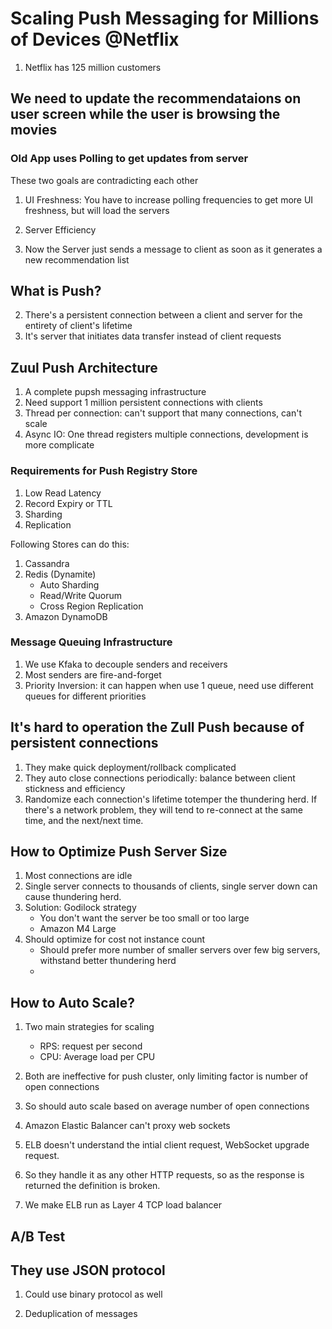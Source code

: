 # Scaling Push Messaging for Millions of Devices @Netflix
1. Netflix has 125 million customers
## We need to update the recommendataions on user screen while the user is browsing the movies
### Old App uses Polling to get updates from server
These two goals are contradicting each other
1. UI Freshness: You have to increase polling frequencies to get more UI freshness, but will load the servers
2. Server Efficiency

3. Now the Server just sends a message to client as soon as it generates a new recommendation list

## What is Push?
2. There's a persistent connection between a client and server for the entirety of client's lifetime
3. It's server that initiates data transfer instead of client requests

## Zuul Push Architecture
1. A complete pupsh messaging infrastructure
2. Need support 1 million persistent connections with clients
3. Thread per connection: can't support that many connections, can't scale
4. Async IO: One thread registers multiple connections, development is more complicate
### Requirements for Push Registry Store
1. Low Read Latency
2. Record Expiry or TTL
3. Sharding 
4. Replication

Following Stores can do this:
1. Cassandra
2. Redis (Dynamite)
   * Auto Sharding
   * Read/Write Quorum
   * Cross Region Replication
4. Amazon DynamoDB

### Message Queuing Infrastructure

1. We use Kfaka to decouple senders and receivers
2. Most senders are fire-and-forget
3. Priority Inversion: it can happen when use 1 queue, need use different queues for different priorities


## It's hard to operation the Zull Push because of persistent connections
1. They make quick deployment/rollback complicated
2. They auto close connections periodically: balance between client stickness and efficiency
3. Randomize each connection's lifetime totemper the thundering herd. If there's a network problem, they will tend to re-connect at the same time, and the next/next time. 

## How to Optimize Push Server Size
1. Most connections are idle
2. Single server connects to thousands of clients, single server down can cause thundering herd.
3. Solution: Godilock strategy
   * You don't want the server be too small or too large
   * Amazon M4 Large
4. Should optimize for cost not instance count
   * Should prefer more number of smaller servers over few big servers, withstand better thundering herd
   * 
## How to Auto Scale?
1. Two main strategies for scaling
   * RPS: request per second
   * CPU: Average load per CPU
2. Both are ineffective for push cluster, only limiting factor is number of open connections
3. So should auto scale based on average number of open connections
    
4. Amazon Elastic Balancer can't proxy web sockets
5. ELB doesn't understand the intial client request, WebSocket upgrade request.
6. So they handle it as any other HTTP requests, so as the response is returned the definition is broken.
7. We make ELB run as Layer 4 TCP load balancer

## A/B Test
## They use JSON protocol
1. Could use binary protocol as well

1. Deduplication of messages
